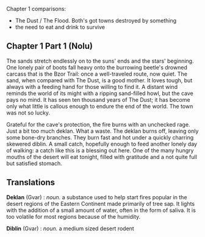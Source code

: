 
Chapter 1 comparisons:
- The Dust / The Flood. Both's got towns destroyed by something
- the need to eat and drink to survive
## Chapter 1 Part 1 (Nolu)

The sands stretch endlessly on to the suns' ends and the stars' beginning. One lonely pair of boots fall heavy onto the burrowing beetle's drowned carcass that is the Bzor Trail: once a well-traveled route, now quiet. The sand, when compared with The Dust, is a good mother. It loves tough, but always with a feeding hand for those willing to find it. A distant wind reminds the world of its might with a ripping sand-filled howl, but the cave pays no mind. It has seen ten thousand years of The Dust; it has become only what little is callous enough to endure the end of the world. The town was not so lucky.

Grateful for the cave's protection, the fire burns with an unchecked rage. Just a bit too much deklan. What a waste. The deklan burns off, leaving only some bone-dry branches. They burn fast and hot under a quickly charring skewered diblin. A small catch, hopefully enough to feed another lonely day of walking: a catch like this is a blessing out here. One of the many hungry mouths of the desert will eat tonight, filled with gratitude and a not quite full but satisfied stomach.



## Translations

**Deklan** (Gvar) : *noun.* a substance used to help start fires popular in the desert regions of the Eastern Continent made primarily of tree sap. It lights with the addition of a small amount of water, often in the form of saliva. It is too volatile for most regions because of the humidity.

**Diblin** (Gvar) : *noun.* a medium sized desert rodent